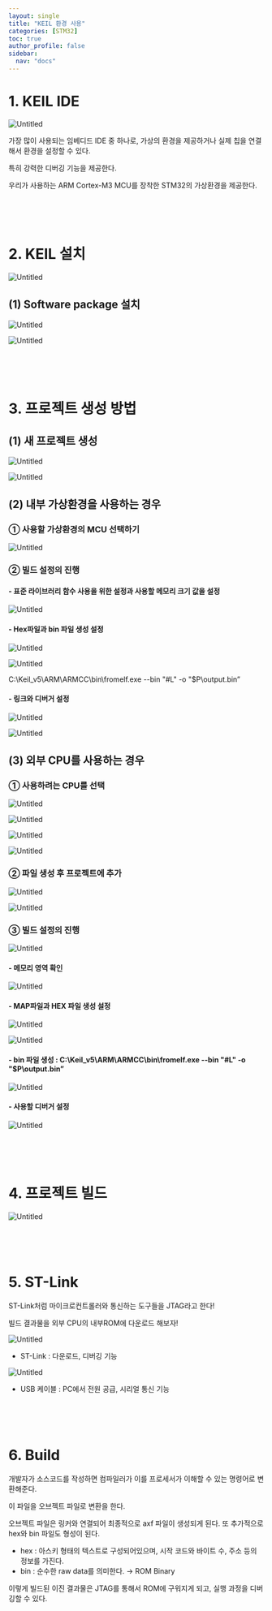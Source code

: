 ```yaml
---
layout: single
title: "KEIL 환경 사용"
categories: [STM32]
toc: true
author_profile: false
sidebar:
  nav: "docs"
---
```


# 1. KEIL IDE

![Untitled](https://www.notion.so/signed/https%3A%2F%2Fs3-us-west-2.amazonaws.com%2Fsecure.notion-static.com%2F95e376c3-ad4d-45d4-9057-b3349c5fd676%2FUntitled.png?table=block&id=7a0f7224-4c26-4e23-9b14-c16ec7723ca4&spaceId=7a6b4b37-d969-4d36-a069-a8add2591900&name=Untitled.png&userId=ff8f58fa-3d3e-43a0-99fa-e0ff405dfa57&cache=v2)

가장 많이 사용되는 임베디드 IDE 중 하나로, 가상의 환경을 제공하거나 실제 칩을 연결해서 환경을 설정할 수 있다.

특히 강력한 디버깅 기능을 제공한다.

우리가 사용하는 ARM Cortex-M3 MCU를 장착한 STM32의 가상환경을 제공한다.

<br><br><br>

# 2. KEIL 설치

![Untitled](https://www.notion.so/image/https%3A%2F%2Fs3-us-west-2.amazonaws.com%2Fsecure.notion-static.com%2Fc2b2e73c-cae6-4caa-9cb3-57e56ea2c524%2FUntitled.png?table=block&id=af80af64-8e7e-416b-b193-6614546f273a&spaceId=7a6b4b37-d969-4d36-a069-a8add2591900&width=2000&userId=ff8f58fa-3d3e-43a0-99fa-e0ff405dfa57&cache=v2)

## (1) Software package 설치

![Untitled](https://www.notion.so/image/https%3A%2F%2Fs3-us-west-2.amazonaws.com%2Fsecure.notion-static.com%2Fa67326d9-6efc-4957-8993-9e9733c1306d%2FUntitled.png?table=block&id=a8adcdba-a15a-48e4-bd5e-0d4dd010d06e&spaceId=7a6b4b37-d969-4d36-a069-a8add2591900&width=2000&userId=ff8f58fa-3d3e-43a0-99fa-e0ff405dfa57&cache=v2)

![Untitled](https://www.notion.so/image/https%3A%2F%2Fs3-us-west-2.amazonaws.com%2Fsecure.notion-static.com%2Fabc8671b-d517-4b6a-8ee9-eeea9b52cad3%2FUntitled.png?table=block&id=899c5c43-c444-46e0-bf8d-21fbe5fdba12&spaceId=7a6b4b37-d969-4d36-a069-a8add2591900&width=2000&userId=ff8f58fa-3d3e-43a0-99fa-e0ff405dfa57&cache=v2)

<br><br><br>

# 3. 프로젝트 생성 방법

## (1) 새 프로젝트 생성

![Untitled](https://www.notion.so/image/https%3A%2F%2Fs3-us-west-2.amazonaws.com%2Fsecure.notion-static.com%2F52823e1d-a806-4be7-90b0-8f4c8107ef96%2FUntitled.png?table=block&id=3a1b8ba0-93c6-41ab-8f9b-9a33db50d55a&spaceId=7a6b4b37-d969-4d36-a069-a8add2591900&width=2000&userId=ff8f58fa-3d3e-43a0-99fa-e0ff405dfa57&cache=v2)

![Untitled](https://www.notion.so/image/https%3A%2F%2Fs3-us-west-2.amazonaws.com%2Fsecure.notion-static.com%2Fc596affd-27b8-4f70-a7d6-b4587128f563%2FUntitled.png?table=block&id=7f2a6578-e527-43f6-8aac-f2d076b23deb&spaceId=7a6b4b37-d969-4d36-a069-a8add2591900&width=2000&userId=ff8f58fa-3d3e-43a0-99fa-e0ff405dfa57&cache=v2)

## (2) 내부 가상환경을 사용하는 경우

### ① 사용할 가상환경의 MCU 선택하기

![Untitled](https://www.notion.so/image/https%3A%2F%2Fs3-us-west-2.amazonaws.com%2Fsecure.notion-static.com%2Fc19b1e3a-7e9f-4f14-a071-d8c765fe3391%2FUntitled.png?table=block&id=13df3b6d-ba12-4ac8-b76a-fff64edaa058&spaceId=7a6b4b37-d969-4d36-a069-a8add2591900&width=2000&userId=ff8f58fa-3d3e-43a0-99fa-e0ff405dfa57&cache=v2)

### ② 빌드 설정의 진행

#### - 표준 라이브러리 함수 사용을 위한 설정과 사용할 메모리 크기 값을 설정

![Untitled](https://www.notion.so/image/https%3A%2F%2Fs3-us-west-2.amazonaws.com%2Fsecure.notion-static.com%2Fffa6b90d-5865-41cf-938d-60d90178f4c3%2FUntitled.png?table=block&id=8a17c629-fc23-4cec-a8cc-5c13f923edd4&spaceId=7a6b4b37-d969-4d36-a069-a8add2591900&width=2000&userId=ff8f58fa-3d3e-43a0-99fa-e0ff405dfa57&cache=v2)

#### - Hex파일과 bin 파일 생성 설정

![Untitled](https://www.notion.so/image/https%3A%2F%2Fs3-us-west-2.amazonaws.com%2Fsecure.notion-static.com%2F3022900d-5103-4c05-bb04-0c85ab0ce053%2FUntitled.png?table=block&id=bd972aee-7a10-493f-8cf3-56b4cc373a4d&spaceId=7a6b4b37-d969-4d36-a069-a8add2591900&width=2000&userId=ff8f58fa-3d3e-43a0-99fa-e0ff405dfa57&cache=v2)

![Untitled](https://www.notion.so/image/https%3A%2F%2Fs3-us-west-2.amazonaws.com%2Fsecure.notion-static.com%2F95754381-dda5-4c2a-af9f-586a788b7bb9%2FUntitled.png?table=block&id=b5bc1529-15c0-4881-8f13-d9d81316a023&spaceId=7a6b4b37-d969-4d36-a069-a8add2591900&width=2000&userId=ff8f58fa-3d3e-43a0-99fa-e0ff405dfa57&cache=v2)

C:\Keil_v5\ARM\ARMCC\bin\fromelf.exe --bin "#L" -o "$P\output.bin”

#### - 링크와 디버거 설정

![Untitled](https://www.notion.so/image/https%3A%2F%2Fs3-us-west-2.amazonaws.com%2Fsecure.notion-static.com%2Fc38554b7-68be-4732-8a05-9fc60db44798%2FUntitled.png?table=block&id=e7e0b8d8-7273-4ce9-a929-9c47a26db2ad&spaceId=7a6b4b37-d969-4d36-a069-a8add2591900&width=2000&userId=ff8f58fa-3d3e-43a0-99fa-e0ff405dfa57&cache=v2)

![Untitled](https://www.notion.so/image/https%3A%2F%2Fs3-us-west-2.amazonaws.com%2Fsecure.notion-static.com%2F74c99ded-3510-461a-a182-12934bf761e0%2FUntitled.png?table=block&id=e643cc62-5014-49db-adeb-a29a2d7aa5d8&spaceId=7a6b4b37-d969-4d36-a069-a8add2591900&width=2000&userId=ff8f58fa-3d3e-43a0-99fa-e0ff405dfa57&cache=v2)

## (3) 외부 CPU를 사용하는 경우

### ① 사용하려는 CPU를 선택

![Untitled](https://www.notion.so/image/https%3A%2F%2Fs3-us-west-2.amazonaws.com%2Fsecure.notion-static.com%2F481e61e0-d800-4c2a-b609-41a5b5206837%2FUntitled.png?table=block&id=8da3e47e-84a9-4f7e-81a4-8a88a11e9034&spaceId=7a6b4b37-d969-4d36-a069-a8add2591900&width=2000&userId=ff8f58fa-3d3e-43a0-99fa-e0ff405dfa57&cache=v2)

![Untitled](https://www.notion.so/image/https%3A%2F%2Fs3-us-west-2.amazonaws.com%2Fsecure.notion-static.com%2Fe4e2c91e-1c30-4a1b-973d-3282cfb1b8af%2FUntitled.png?table=block&id=a26134f8-c8ee-49ae-bb31-8adcddc81e5a&spaceId=7a6b4b37-d969-4d36-a069-a8add2591900&width=2000&userId=ff8f58fa-3d3e-43a0-99fa-e0ff405dfa57&cache=v2)

![Untitled](https://www.notion.so/image/https%3A%2F%2Fs3-us-west-2.amazonaws.com%2Fsecure.notion-static.com%2F48ca46a6-fe2f-4193-a558-c52fdc67691e%2FUntitled.png?table=block&id=f680db8b-55f8-451c-a36a-c9bce57f6cb1&spaceId=7a6b4b37-d969-4d36-a069-a8add2591900&width=2000&userId=ff8f58fa-3d3e-43a0-99fa-e0ff405dfa57&cache=v2)

![Untitled](https://www.notion.so/image/https%3A%2F%2Fs3-us-west-2.amazonaws.com%2Fsecure.notion-static.com%2F86b3a64c-96be-4b92-bdf3-18a4ccb78c87%2FUntitled.png?table=block&id=617379ad-619b-4985-8b45-43847086d643&spaceId=7a6b4b37-d969-4d36-a069-a8add2591900&width=2000&userId=ff8f58fa-3d3e-43a0-99fa-e0ff405dfa57&cache=v2)

### ② 파일 생성 후 프로젝트에 추가

![Untitled](https://www.notion.so/image/https%3A%2F%2Fs3-us-west-2.amazonaws.com%2Fsecure.notion-static.com%2F1f5f1209-4022-4829-9ddf-409bf35313b1%2FUntitled.png?table=block&id=30101377-53ee-4928-a0c2-4bbee3e23b1d&spaceId=7a6b4b37-d969-4d36-a069-a8add2591900&width=2000&userId=ff8f58fa-3d3e-43a0-99fa-e0ff405dfa57&cache=v2)

![Untitled](https://www.notion.so/image/https%3A%2F%2Fs3-us-west-2.amazonaws.com%2Fsecure.notion-static.com%2F7eb27a70-a6a6-48bf-910f-94aed83f74b1%2FUntitled.png?table=block&id=40a680e8-5ca3-4187-8509-11390e03c7b5&spaceId=7a6b4b37-d969-4d36-a069-a8add2591900&width=2000&userId=ff8f58fa-3d3e-43a0-99fa-e0ff405dfa57&cache=v2)

### ③ 빌드 설정의 진행

![Untitled](https://www.notion.so/image/https%3A%2F%2Fs3-us-west-2.amazonaws.com%2Fsecure.notion-static.com%2F05d1ccfb-8762-4fd7-8b62-dbdd989379fe%2FUntitled.png?table=block&id=d0b4191f-633f-4d51-96b6-14cb8a1e0063&spaceId=7a6b4b37-d969-4d36-a069-a8add2591900&width=2000&userId=ff8f58fa-3d3e-43a0-99fa-e0ff405dfa57&cache=v2)

#### - 메모리 영역 확인

![Untitled](https://www.notion.so/image/https%3A%2F%2Fs3-us-west-2.amazonaws.com%2Fsecure.notion-static.com%2F6175f0d9-edc6-4a82-a2aa-b3bd8277fc88%2FUntitled.png?table=block&id=765fd3f1-ba44-4119-af4d-8a02e8a765bd&spaceId=7a6b4b37-d969-4d36-a069-a8add2591900&width=2000&userId=ff8f58fa-3d3e-43a0-99fa-e0ff405dfa57&cache=v2)

#### - MAP파일과 HEX 파일 생성 설정

![Untitled](https://www.notion.so/image/https%3A%2F%2Fs3-us-west-2.amazonaws.com%2Fsecure.notion-static.com%2Ffe8b4319-b9f9-479d-aa6b-86a913b8b261%2FUntitled.png?table=block&id=7211abe9-179d-4721-a59f-fd49c9238508&spaceId=7a6b4b37-d969-4d36-a069-a8add2591900&width=2000&userId=ff8f58fa-3d3e-43a0-99fa-e0ff405dfa57&cache=v2)

![Untitled](https://www.notion.so/image/https%3A%2F%2Fs3-us-west-2.amazonaws.com%2Fsecure.notion-static.com%2F957d305a-39a1-45e9-a331-1c0f06dfb13c%2FUntitled.png?table=block&id=85294674-0b4b-46d5-9c48-b5ffd65a96b2&spaceId=7a6b4b37-d969-4d36-a069-a8add2591900&width=2000&userId=ff8f58fa-3d3e-43a0-99fa-e0ff405dfa57&cache=v2)

#### - bin 파일 생성 : C:\Keil_v5\ARM\ARMCC\bin\fromelf.exe --bin "#L" -o "$P\output.bin”

![Untitled](https://www.notion.so/image/https%3A%2F%2Fs3-us-west-2.amazonaws.com%2Fsecure.notion-static.com%2F05b7915c-ad3c-40f6-80ec-0d9b639670ee%2FUntitled.png?table=block&id=04fe27ae-e0db-435f-b7bf-86bc6e82db19&spaceId=7a6b4b37-d969-4d36-a069-a8add2591900&width=2000&userId=ff8f58fa-3d3e-43a0-99fa-e0ff405dfa57&cache=v2)

#### - 사용할 디버거 설정

![Untitled](https://www.notion.so/image/https%3A%2F%2Fs3-us-west-2.amazonaws.com%2Fsecure.notion-static.com%2Facd7208b-2234-45a9-8ca4-bbfd43712719%2FUntitled.png?table=block&id=56169854-7931-427a-b02d-af87f5af2e0c&spaceId=7a6b4b37-d969-4d36-a069-a8add2591900&width=2000&userId=ff8f58fa-3d3e-43a0-99fa-e0ff405dfa57&cache=v2)

<br><br><br>

# 4. 프로젝트 빌드

![Untitled](https://www.notion.so/image/https%3A%2F%2Fs3-us-west-2.amazonaws.com%2Fsecure.notion-static.com%2F37c8b5e7-295a-4fd7-ba28-f97c0c14938c%2FUntitled.png?table=block&id=5ec32c22-da19-4890-bf7a-02ebb0ad48a4&spaceId=7a6b4b37-d969-4d36-a069-a8add2591900&width=2000&userId=ff8f58fa-3d3e-43a0-99fa-e0ff405dfa57&cache=v2)

<br><br><br>

# 5. ST-Link

ST-Link처럼 마이크로컨트롤러와 통신하는 도구들을 JTAG라고 한다!

빌드 결과물을 외부 CPU의 내부ROM에 다운로드 해보자!

![Untitled](https://www.notion.so/image/https%3A%2F%2Fs3-us-west-2.amazonaws.com%2Fsecure.notion-static.com%2Fdd24dcf0-3936-49ae-a236-9a3722968f2a%2FUntitled.png?table=block&id=eee5bd02-093e-4741-a895-970c0d84e1d4&spaceId=7a6b4b37-d969-4d36-a069-a8add2591900&width=2000&userId=ff8f58fa-3d3e-43a0-99fa-e0ff405dfa57&cache=v2)

- ST-Link : 다운로드, 디버깅 기능

![Untitled](https://www.notion.so/image/https%3A%2F%2Fs3-us-west-2.amazonaws.com%2Fsecure.notion-static.com%2Fcbbbee15-0eda-4ead-9316-a853dbff487f%2FUntitled.png?table=block&id=b6b53944-a8d2-448a-b8f5-8c6f37b1251f&spaceId=7a6b4b37-d969-4d36-a069-a8add2591900&width=2000&userId=ff8f58fa-3d3e-43a0-99fa-e0ff405dfa57&cache=v2)

- USB 케이블 : PC에서 전원 공급, 시리얼 통신 기능

<br><br><br>

# 6. Build

개발자가 소스코드를 작성하면 컴파일러가 이를 프로세서가 이해할 수 있는 명령어로 변환해준다.

이 파일을 오브젝트 파일로 변환을 한다.

오브젝트 파일은 링커와 연결되어 최종적으로  axf 파일이 생성되게 된다. 또 추가적으로 hex와 bin 파일도 형성이 된다.

- hex : 아스키 형태의 텍스트로 구성되어있으며, 시작 코드와 바이트 수, 주소 등의 정보를 가진다.
- bin : 순수한 raw data를 의미한다. → ROM Binary

이렇게 빌드된 이진 결과물은 JTAG를 통해서 ROM에 구워지게 되고, 실행 과정을 디버깅할 수 있다.

<br><br><br>

